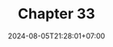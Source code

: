 ---
weight: 4500
title: "Chapter 33"
description: "Memory and Performance Management"
icon: "article"
date: "2024-08-05T21:28:01+07:00"
lastmod: "2024-08-05T21:28:01+07:00"
draft: true
toc: true
---